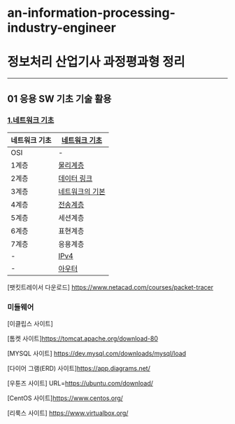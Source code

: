 # an-information-processing-industry-engineer

# 정보처리 산업기사 과정평과형 정리
---------------------------------------------------

## 01 응용 SW 기초 기술 활용

### [ 1.네트워크 기초](Network/www1.md)
| 네트워크 기초| [ 네트워크 기초](Network/www1.md) |
|-|-|
|OSI|-|
|1계층|[물리계층](Network/www2.md)|
|2계층|[데이터 링크](Network/www3.md)| 
|3계층|[네트워크의 기본](Network/www.4.md)
|4계층|[전송계층](Network/www5.md)
|5계층|세션계층|
|6계층|표현계층|
|7계층|응용계층|
|-|[IPv4](Network/IPv4.md)|
|-|[아우터](Network/out.md)|
[팻킷트레이서 다운로드] https://www.netacad.com/courses/packet-tracer


### 미들웨어

[이클립스 사이트]

[톰켓 사이트]https://tomcat.apache.org/download-80


[MYSQL 사이트] https://dev.mysql.com/downloads/mysql/load

[다이어 그램(ERD) 사이트]https://app.diagrams.net/

[우툰즈 사이트]
URL=https://ubuntu.com/download/

[CentOS 사이트]https://www.centos.org/

[리룩스 사이트] https://www.virtualbox.org/


